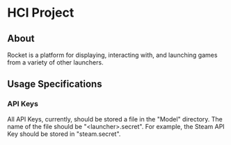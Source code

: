 # HCI Project
## About
Rocket is a platform for displaying, interacting with, and launching games from a variety of other launchers.
## Usage Specifications
### API Keys
All API Keys, currently, should be stored a file in the "Model" directory.  The name of the file should be "\<launcher\>.secret". For example, the Steam API Key should be stored in "steam.secret".